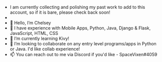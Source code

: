 - I am currently collecting and polishing my past work to add to this account, so if it is bare, please check back soon!
- 
- 👋 Hello, I’m Chelsey
- 👀 I have experience with Mobile Apps, Python, Java, Django & Flask, JavaScript, HTML, CSS
- 🌱 I’m currently learning Kivy!
- 💞️ I’m looking to collaborate on any entry level programs/apps in Python or Java. I'd like collab experience!
- 📫 You can reach out to me via Discord if you'd like - SpaceVixen#4059

<!---
inter5tellar/inter5tellar is a ✨ special ✨ repository because its `README.md` (this file) appears on your GitHub profile.
You can click the Preview link to take a look at your changes.
--->
